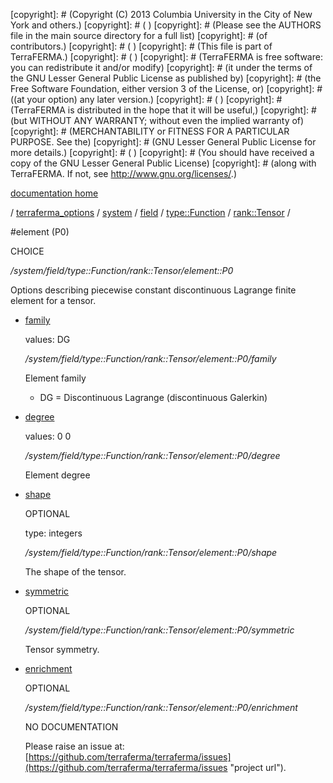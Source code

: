 [copyright]: # (Copyright (C) 2013 Columbia University in the City of New York and others.)
[copyright]: # ( )
[copyright]: # (Please see the AUTHORS file in the main source directory for a full list)
[copyright]: # (of contributors.)
[copyright]: # ( )
[copyright]: # (This file is part of TerraFERMA.)
[copyright]: # ( )
[copyright]: # (TerraFERMA is free software: you can redistribute it and/or modify)
[copyright]: # (it under the terms of the GNU Lesser General Public License as published by)
[copyright]: # (the Free Software Foundation, either version 3 of the License, or)
[copyright]: # ((at your option) any later version.)
[copyright]: # ( )
[copyright]: # (TerraFERMA is distributed in the hope that it will be useful,)
[copyright]: # (but WITHOUT ANY WARRANTY; without even the implied warranty of)
[copyright]: # (MERCHANTABILITY or FITNESS FOR A PARTICULAR PURPOSE. See the)
[copyright]: # (GNU Lesser General Public License for more details.)
[copyright]: # ( )
[copyright]: # (You should have received a copy of the GNU Lesser General Public License)
[copyright]: # (along with TerraFERMA. If not, see <http://www.gnu.org/licenses/>.)

[documentation home](Documentation)

/ [terraferma_options](../../../../../terraferma_options) / [system](../../../../system) / [field](../../../field) / [type::Function](../../type__Function) / [rank::Tensor](../rank__Tensor) /

#element (P0)

CHOICE 

*/system/field/type::Function/rank::Tensor/element::P0*

Options describing piecewise constant discontinuous Lagrange finite element for a tensor.

* [family](element__P0/family "child")

    values: DG

    */system/field/type::Function/rank::Tensor/element::P0/family*

    Element family
    
    - DG = Discontinuous Lagrange (discontinuous Galerkin)

* [degree](element__P0/degree "child")

    values: 0 0

    */system/field/type::Function/rank::Tensor/element::P0/degree*

    Element degree

* [shape](element__P0/shape "child")

    OPTIONAL 

    type: integers

    */system/field/type::Function/rank::Tensor/element::P0/shape*

    The shape of the tensor.

* [symmetric](element__P0/symmetric "child")

    OPTIONAL 

    */system/field/type::Function/rank::Tensor/element::P0/symmetric*

    Tensor symmetry.

* [enrichment](element__P0/enrichment "child")

    OPTIONAL 

    */system/field/type::Function/rank::Tensor/element::P0/enrichment*

    NO DOCUMENTATION

    Please raise an issue at: [https://github.com/terraferma/terraferma/issues](https://github.com/terraferma/terraferma/issues "project url").

[autogenerated]: # (This file was automatically generated from the schema file:/home/cwilson/repos/github/TerraFERMA/TerraFERMA/buckettools/schemas/element.rng.)

